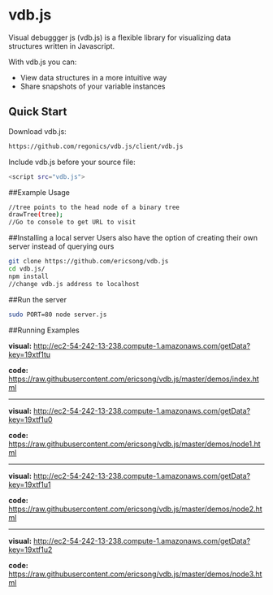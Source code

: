 # vdb.js

Visual debuggger js (vdb.js) is a flexible library for visualizing data structures written in Javascript. 
 
With vdb.js you can:
* View data structures in a more intuitive way
* Share snapshots of your variable instances

## Quick Start
Download vdb.js:    
```sh
https://github.com/regonics/vdb.js/client/vdb.js
```

Include vdb.js before your source file:
```sh
<script src="vdb.js">
```
##Example Usage
```sh
//tree points to the head node of a binary tree
drawTree(tree);
//Go to console to get URL to visit
```

##Installing a local server
Users also have the option of creating their own server instead of querying ours
```sh
git clone https://github.com/ericsong/vdb.js
cd vdb.js/
npm install
//change vdb.js address to localhost
```

##Run the server
```sh
sudo PORT=80 node server.js
```

##Running Examples

__visual:__ http://ec2-54-242-13-238.compute-1.amazonaws.com/getData?key=19xtf1tu

__code:__ https://raw.githubusercontent.com/ericsong/vdb.js/master/demos/index.html

------------

__visual:__ http://ec2-54-242-13-238.compute-1.amazonaws.com/getData?key=19xtf1u0

__code:__ https://raw.githubusercontent.com/ericsong/vdb.js/master/demos/node1.html

------------

__visual:__ http://ec2-54-242-13-238.compute-1.amazonaws.com/getData?key=19xtf1u1

__code:__ https://raw.githubusercontent.com/ericsong/vdb.js/master/demos/node2.html

------------

__visual:__ http://ec2-54-242-13-238.compute-1.amazonaws.com/getData?key=19xtf1u2

__code:__ https://raw.githubusercontent.com/ericsong/vdb.js/master/demos/node3.html
